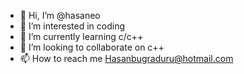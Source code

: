 - 👋 Hi, I’m @hasaneo
- 👀 I’m interested in coding
- 🌱 I’m currently learning c/c++
- 💞️ I’m looking to collaborate on c++
- 📫 How to reach me Hasanbugraduru@hotmail.com

<!---
hasaneo/hasaneo is a ✨ special ✨ repository because its `README.md` (this file) appears on your GitHub profile.
You can click the Preview link to take a look at your changes.
--->

